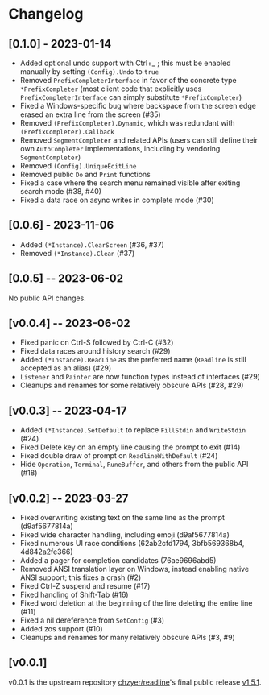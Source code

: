 # Changelog

## [0.1.0] - 2023-01-14

* Added optional undo support with Ctrl+_ ; this must be enabled manually by setting `(Config).Undo` to `true`
* Removed `PrefixCompleterInterface` in favor of the concrete type `*PrefixCompleter` (most client code that explicitly uses `PrefixCompleterInterface` can simply substitute `*PrefixCompleter`)
* Fixed a Windows-specific bug where backspace from the screen edge erased an extra line from the screen (#35)
* Removed `(PrefixCompleter).Dynamic`, which was redundant with `(PrefixCompleter).Callback`
* Removed `SegmentCompleter` and related APIs (users can still define their own `AutoCompleter` implementations, including by vendoring `SegmentCompleter`)
* Removed `(Config).UniqueEditLine`
* Removed public `Do` and `Print` functions
* Fixed a case where the search menu remained visible after exiting search mode (#38, #40)
* Fixed a data race on async writes in complete mode (#30)

## [0.0.6] - 2023-11-06

* Added `(*Instance).ClearScreen` (#36, #37)
* Removed `(*Instance).Clean` (#37)

## [0.0.5] -- 2023-06-02

No public API changes.

## [v0.0.4] -- 2023-06-02

* Fixed panic on Ctrl-S followed by Ctrl-C (#32)
* Fixed data races around history search (#29)
* Added `(*Instance).ReadLine` as the preferred name (`Readline` is still accepted as an alias) (#29)
* `Listener` and `Painter` are now function types instead of interfaces (#29)
* Cleanups and renames for some relatively obscure APIs (#28, #29)

## [v0.0.3] -- 2023-04-17

* Added `(*Instance).SetDefault` to replace `FillStdin` and `WriteStdin` (#24)
* Fixed Delete key on an empty line causing the prompt to exit (#14)
* Fixed double draw of prompt on `ReadlineWithDefault` (#24)
* Hide `Operation`, `Terminal`, `RuneBuffer`, and others from the public API (#18)

## [v0.0.2] -- 2023-03-27

* Fixed overwriting existing text on the same line as the prompt (d9af5677814a)
* Fixed wide character handling, including emoji (d9af5677814a)
* Fixed numerous UI race conditions (62ab2cfd1794, 3bfb569368b4, 4d842a2fe366)
* Added a pager for completion candidates (76ae9696abd5)
* Removed ANSI translation layer on Windows, instead enabling native ANSI support; this fixes a crash (#2)
* Fixed Ctrl-Z suspend and resume (#17)
* Fixed handling of Shift-Tab (#16)
* Fixed word deletion at the beginning of the line deleting the entire line (#11)
* Fixed a nil dereference from `SetConfig` (#3)
* Added zos support (#10)
* Cleanups and renames for many relatively obscure APIs (#3, #9)

## [v0.0.1]

v0.0.1 is the upstream repository [chzyer/readline](https://github.com/chzyer/readline/)'s final public release [v1.5.1](https://github.com/chzyer/readline/releases/tag/v1.5.1).
